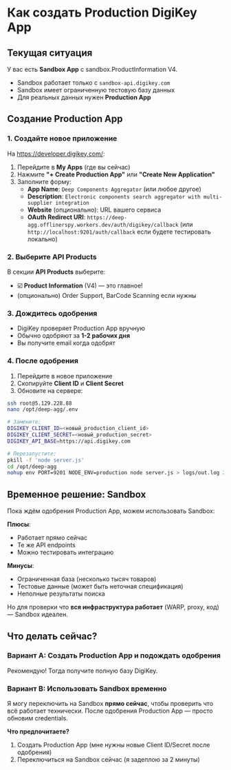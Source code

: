 # Как создать Production DigiKey App

## Текущая ситуация
У вас есть **Sandbox App** с sandbox.ProductInformation V4.
- Sandbox работает только с `sandbox-api.digikey.com`
- Sandbox имеет ограниченную тестовую базу данных
- Для реальных данных нужен **Production App**

## Создание Production App

### 1. Создайте новое приложение

На https://developer.digikey.com/:

1. Перейдите в **My Apps** (где вы сейчас)
2. Нажмите **"+ Create Production App"** или **"Create New Application"**
3. Заполните форму:
   - **App Name**: `Deep Components Aggregator` (или любое другое)
   - **Description**: `Electronic components search aggregator with multi-supplier integration`
   - **Website** (опционально): URL вашего сервиса
   - **OAuth Redirect URI**: `https://deep-agg.offlinerspy.workers.dev/auth/digikey/callback`
     (или `http://localhost:9201/auth/callback` если будете тестировать локально)

### 2. Выберите API Products

В секции **API Products** выберите:
- ☑️ **Product Information** (V4) — это главное!
- (опционально) Order Support, BarCode Scanning если нужны

### 3. Дождитесь одобрения

- DigiKey проверяет Production App вручную
- Обычно одобряют за **1-2 рабочих дня**
- Вы получите email когда одобрят

### 4. После одобрения

1. Перейдите в новое приложение
2. Скопируйте **Client ID** и **Client Secret**
3. Обновите на сервере:

```bash
ssh root@5.129.228.88
nano /opt/deep-agg/.env

# Замените:
DIGIKEY_CLIENT_ID=<новый_production_client_id>
DIGIKEY_CLIENT_SECRET=<новый_production_secret>
DIGIKEY_API_BASE=https://api.digikey.com

# Перезапустите:
pkill -f 'node server.js'
cd /opt/deep-agg
nohup env PORT=9201 NODE_ENV=production node server.js > logs/out.log 2> logs/err.log < /dev/null &
```

## Временное решение: Sandbox

Пока ждём одобрения Production App, можем использовать Sandbox:

**Плюсы**:
- Работает прямо сейчас
- Те же API endpoints
- Можно тестировать интеграцию

**Минусы**:
- Ограниченная база (несколько тысяч товаров)
- Тестовые данные (может быть неточная спецификация)
- Неполные результаты поиска

Но для проверки что **вся инфраструктура работает** (WARP, proxy, код) — Sandbox идеален.

## Что делать сейчас?

### Вариант A: Создать Production App и подождать одобрения
Рекомендую! Тогда получите полную базу DigiKey.

### Вариант B: Использовать Sandbox временно
Я могу переключить на Sandbox **прямо сейчас**, чтобы проверить что всё работает технически.
После одобрения Production App — просто обновим credentials.

**Что предпочитаете?**
1. Создать Production App (мне нужны новые Client ID/Secret после одобрения)
2. Переключиться на Sandbox сейчас (я задеплою за 2 минуты)
